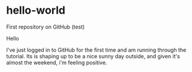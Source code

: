 # hello-world
First repository on GitHub (test)

Hello

I've just logged in to GitHub for the first time and am running through the tutorial.  Its is shaping up to be a nice sunny day outside, and given it's almost the weekend, i'm feeling positive.
